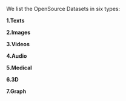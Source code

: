 We list the OpenSource Datasets in six types:

**1.Texts**

**2.Images**

**3.Videos**

**4.Audio**

**5.Medical**

**6.3D**

**7.Graph**
